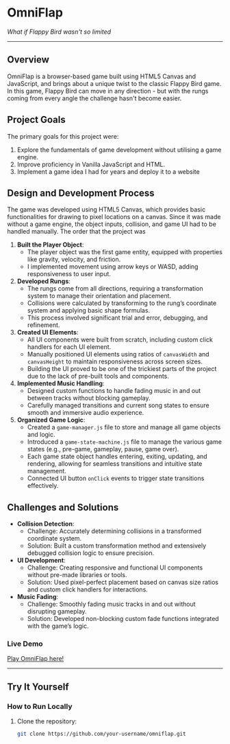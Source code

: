 # OmniFlap

*What if Flappy Bird wasn't so limited*

---

## Overview

OmniFlap is a browser-based game built using HTML5 Canvas and JavaScript, and brings about a unique twist to the classic Flappy Bird game. In this game, Flappy Bird can move in any direction - but with the rungs coming from every angle the challenge hasn't become easier.  


## Project Goals

The primary goals for this project were:  
1. Explore the fundamentals of game development without utilising a game engine.  
2. Improve proficiency in Vanilla JavaScript and HTML.  
3. Implement a game idea I had for years and deploy it to a website


## Design and Development Process
The game was developed using HTML5 Canvas, which provides basic functionalities for drawing to pixel locations on a canvas. Since it was made without a game engine, the object inputs, collision, and game UI had to be handled manually. The order that the project was   
1. **Built the Player Object**:  
   - The player object was the first game entity, equipped with properties like gravity, velocity, and friction.  
   - I implemented movement using arrow keys or WASD, adding responsiveness to user input.  
2. **Developed Rungs**:  
   - The rungs come from all directions, requiring a transformation system to manage their orientation and placement.  
   - Collisions were calculated by transforming to the rung’s coordinate system and applying basic shape formulas.  
   - This process involved significant trial and error, debugging, and refinement.  
3. **Created UI Elements**:  
   - All UI components were built from scratch, including custom click handlers for each UI element.  
   - Manually positioned UI elements using ratios of `canvasWidth` and `canvasHeight` to maintain responsiveness across screen sizes.  
   - Building the UI proved to be one of the trickiest parts of the project due to the lack of pre-built tools and components.  
4. **Implemented Music Handling**:  
   - Designed custom functions to handle fading music in and out between tracks without blocking gameplay.  
   - Carefully managed transitions and current song states to ensure smooth and immersive audio experience.  
5. **Organized Game Logic**:  
   - Created a `game-manager.js` file to store and manage all game objects and logic.  
   - Introduced a `game-state-machine.js` file to manage the various game states (e.g., pre-game, gameplay, pause, game over).  
   - Each game state object handles entering, exiting, updating, and rendering, allowing for seamless transitions and intuitive state management.  
   - Connected UI button `onClick` events to trigger state transitions effectively.  

## Challenges and Solutions
- **Collision Detection**:  
  - Challenge: Accurately determining collisions in a transformed coordinate system.  
  - Solution: Built a custom transformation method and extensively debugged collision logic to ensure precision.  
- **UI Development**:  
  - Challenge: Creating responsive and functional UI components without pre-made libraries or tools.  
  - Solution: Used pixel-perfect placement based on canvas size ratios and custom click handlers for interactions.  
- **Music Fading**:  
  - Challenge: Smoothly fading music tracks in and out without disrupting gameplay.  
  - Solution: Developed non-blocking custom fade functions integrated with the game’s logic.  


### Live Demo
[Play OmniFlap here!](http://skillsagelearn.com/omniflap)  

---

## Try It Yourself

### How to Run Locally
1. Clone the repository:  
   ```bash
   git clone https://github.com/your-username/omniflap.git
